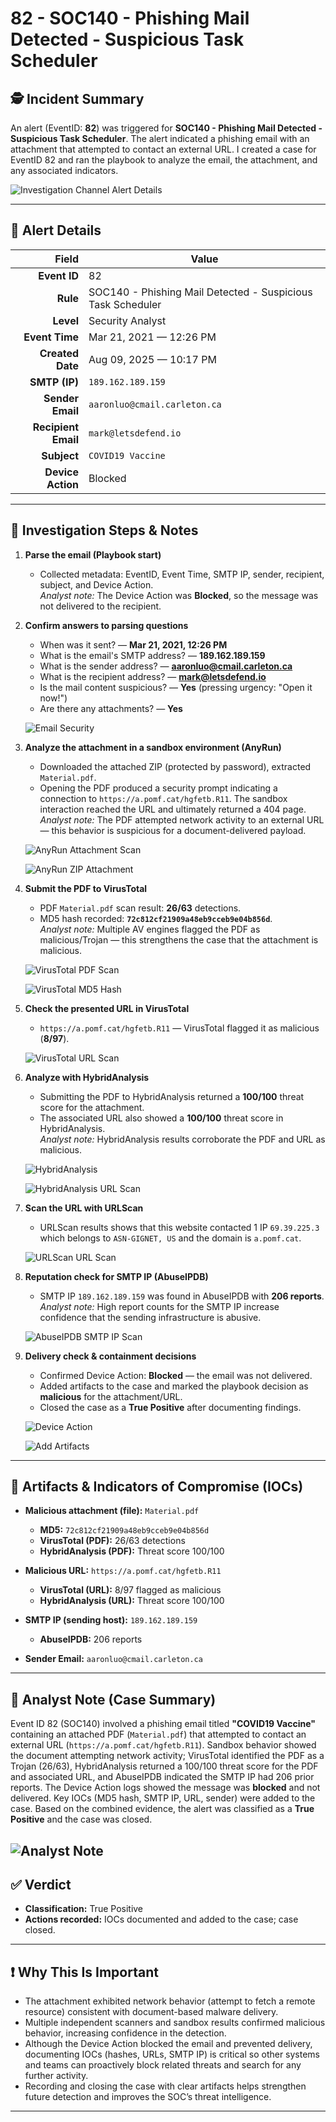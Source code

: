 # 82 - SOC140 - Phishing Mail Detected - Suspicious Task Scheduler

## 🕵️ Incident Summary

An alert (EventID: **82**) was triggered for **SOC140 - Phishing Mail Detected - Suspicious Task Scheduler**. The alert indicated a phishing email with an attachment that attempted to contact an external URL. I created a case for EventID 82 and ran the playbook to analyze the email, the attachment, and any associated indicators.

![Investigation Channel Alert Details](images/investigation-channel-alert-details.png)

---

## 📑 Alert Details

| Field                   | Value                                                                 |
|------------------------:|-----------------------------------------------------------------------|
| **Event ID**            | 82                                                                    |
| **Rule**                | SOC140 - Phishing Mail Detected - Suspicious Task Scheduler           |
| **Level**               | Security Analyst                                                      |
| **Event Time**          | Mar 21, 2021 — 12:26 PM                                               |
| **Created Date**        | Aug 09, 2025 — 10:17 PM                                               |
| **SMTP (IP)**           | `189.162.189.159`                                                     |
| **Sender Email**        | `aaronluo@cmail.carleton.ca`                                          |
| **Recipient Email**     | `mark@letsdefend.io`                                                  |
| **Subject**             | `COVID19 Vaccine`                                                     |
| **Device Action**       | Blocked                                                               |

---

## 🔎 Investigation Steps & Notes

1. **Parse the email (Playbook start)**  
   - Collected metadata: EventID, Event Time, SMTP IP, sender, recipient, subject, and Device Action.  
   *Analyst note:* The Device Action was **Blocked**, so the message was not delivered to the recipient.

2. **Confirm answers to parsing questions**  
   - When was it sent? — **Mar 21, 2021, 12:26 PM**  
   - What is the email's SMTP address? — **189.162.189.159**  
   - What is the sender address? — **aaronluo@cmail.carleton.ca**  
   - What is the recipient address? — **mark@letsdefend.io**  
   - Is the mail content suspicious? — **Yes** (pressing urgency: "Open it now!")  
   - Are there any attachments? — **Yes**

   ![Email Security](email-security.png)

3. **Analyze the attachment in a sandbox environment (AnyRun)**  
   - Downloaded the attached ZIP (protected by password), extracted `Material.pdf`.  
   - Opening the PDF produced a security prompt indicating a connection to `https://a.pomf.cat/hgfetb.R11`. The sandbox interaction reached the URL and ultimately returned a 404 page.  
   *Analyst note:* The PDF attempted network activity to an external URL — this behavior is suspicious for a document-delivered payload.

   ![AnyRun Attachment Scan](images/anyrun-download-file.png)

   ![AnyRun ZIP Attachment](images/anyrun-materialpdf.png)

4. **Submit the PDF to VirusTotal**  
   - PDF `Material.pdf` scan result: **26/63** detections.  
   - MD5 hash recorded: **`72c812cf21909a48eb9cceb9e04b856d`**.  
   *Analyst note:* Multiple AV engines flagged the PDF as malicious/Trojan — this strengthens the case that the attachment is malicious.

   ![VirusTotal PDF Scan](images/virustotal-attachment-scan.png)

   ![VirusTotal MD5 Hash](images/virustotal-hash.png)

5. **Check the presented URL in VirusTotal**  
   - `https://a.pomf.cat/hgfetb.R11` — VirusTotal flagged it as malicious (**8/97**).  

   ![VirusTotal URL Scan](images/virustotal-url-scan.png)

6. **Analyze with HybridAnalysis**  
   - Submitting the PDF to HybridAnalysis returned a **100/100** threat score for the attachment.  
   - The associated URL also showed a **100/100** threat score in HybridAnalysis.  
   *Analyst note:* HybridAnalysis results corroborate the PDF and URL as malicious.

   ![HybridAnalysis](images/hybridanalysis-pdf-scan.png)

   ![HybridAnalysis URL Scan](images/hybridanalysis-url-scan.png)

7. **Scan the URL with URLScan**  
   - URLScan results shows that this website contacted 1 IP `69.39.225.3` which belongs to `ASN-GIGNET, US` and the domain is `a.pomf.cat`.  
 
   ![URLScan URL Scan](images/urlscan-url-scan.png)

8. **Reputation check for SMTP IP (AbuseIPDB)**  
   - SMTP IP `189.162.189.159` was found in AbuseIPDB with **206 reports**.  
   *Analyst note:* High report counts for the SMTP IP increase confidence that the sending infrastructure is abusive.

   ![AbuseIPDB SMTP IP Scan](images/abuseipdb-smtp-ip-scan.png) 

9. **Delivery check & containment decisions**  
   - Confirmed Device Action: **Blocked** — the email was not delivered.  
   - Added artifacts to the case and marked the playbook decision as **malicious** for the attachment/URL.  
   - Closed the case as a **True Positive** after documenting findings.

   ![Device Action](images/device-action-blocked.png)

   ![Add Artifacts](images/add-artifacts.png)
---

## 🧾 Artifacts & Indicators of Compromise (IOCs)

- **Malicious attachment (file):** `Material.pdf`  
  - **MD5:** `72c812cf21909a48eb9cceb9e04b856d`  
  - **VirusTotal (PDF):** 26/63 detections
  - **HybridAnalysis (PDF):** Threat score 100/100

- **Malicious URL:** `https://a.pomf.cat/hgfetb.R11`  
  - **VirusTotal (URL):** 8/97 flagged as malicious  
  - **HybridAnalysis (URL):** Threat score 100/100

- **SMTP IP (sending host):** `189.162.189.159`  
  - **AbuseIPDB:** 206 reports

- **Sender Email:** `aaronluo@cmail.carleton.ca`

---

## 📝 Analyst Note (Case Summary)

Event ID 82 (SOC140) involved a phishing email titled **"COVID19 Vaccine"** containing an attached PDF (`Material.pdf`) that attempted to contact an external URL (`https://a.pomf.cat/hgfetb.R11`). Sandbox behavior showed the document attempting network activity; VirusTotal identified the PDF as a Trojan (26/63), HybridAnalysis returned a 100/100 threat score for the PDF and associated URL, and AbuseIPDB indicated the SMTP IP had 206 prior reports. The Device Action logs showed the message was **blocked** and not delivered. Key IOCs (MD5 hash, SMTP IP, URL, sender) were added to the case. Based on the combined evidence, the alert was classified as a **True Positive** and the case was closed.


![Analyst Note](images/analyst-note.png)
---

## ✅ Verdict

- **Classification:** True Positive  
- **Actions recorded:** IOCs documented and added to the case; case closed.

---

## ❗ Why This Is Important

- The attachment exhibited network behavior (attempt to fetch a remote resource) consistent with document-based malware delivery.  
- Multiple independent scanners and sandbox results confirmed malicious behavior, increasing confidence in the detection.  
- Although the Device Action blocked the email and prevented delivery, documenting IOCs (hashes, URLs, SMTP IP) is critical so other systems and teams can proactively block related threats and search for any further activity.  
- Recording and closing the case with clear artifacts helps strengthen future detection and improves the SOC’s threat intelligence.

---